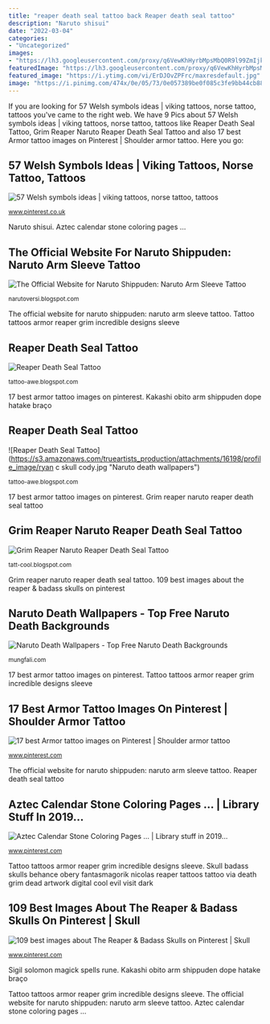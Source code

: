 ```yaml
---
title: "reaper death seal tattoo back Reaper death seal tattoo"
description: "Naruto shisui"
date: "2022-03-04"
categories:
- "Uncategorized"
images:
- "https://lh3.googleusercontent.com/proxy/q6VewKhHyrbMpsMbQ0R9l99ZmIjkFgNOvxMZIIYA9C3X6-2jI3e6nAa7ocT0xUrLwHv9vA=s0-d"
featuredImage: "https://lh3.googleusercontent.com/proxy/q6VewKhHyrbMpsMbQ0R9l99ZmIjkFgNOvxMZIIYA9C3X6-2jI3e6nAa7ocT0xUrLwHv9vA=s0-d"
featured_image: "https://i.ytimg.com/vi/ErDJOvZPFrc/maxresdefault.jpg"
image: "https://i.pinimg.com/474x/0e/05/73/0e057389be0f085c3fe9bb44cb88be0a--sigil-the-witch.jpg"
---
```


If you are looking for 57 Welsh symbols ideas | viking tattoos, norse tattoo, tattoos you've came to the right web. We have 9 Pics about 57 Welsh symbols ideas | viking tattoos, norse tattoo, tattoos like Reaper Death Seal Tattoo, Grim Reaper Naruto Reaper Death Seal Tattoo and also 17 best Armor tattoo images on Pinterest | Shoulder armor tattoo. Here you go:

## 57 Welsh Symbols Ideas | Viking Tattoos, Norse Tattoo, Tattoos

![57 Welsh symbols ideas | viking tattoos, norse tattoo, tattoos](https://i.pinimg.com/474x/0e/05/73/0e057389be0f085c3fe9bb44cb88be0a--sigil-the-witch.jpg "109 best images about the reaper &amp; badass skulls on pinterest")

<small>www.pinterest.co.uk</small>

Naruto shisui. Aztec calendar stone coloring pages …

## The Official Website For Naruto Shippuden: Naruto Arm Sleeve Tattoo

![The Official Website for Naruto Shippuden: Naruto Arm Sleeve Tattoo](https://i.pinimg.com/originals/10/93/9c/10939c793a395f113968f38610734ec0.jpg "The official website for naruto shippuden: naruto arm sleeve tattoo")

<small>narutoversi.blogspot.com</small>

The official website for naruto shippuden: naruto arm sleeve tattoo. Tattoo tattoos armor reaper grim incredible designs sleeve

## Reaper Death Seal Tattoo

![Reaper Death Seal Tattoo](https://lh3.googleusercontent.com/proxy/vf3NTrrJoDtcRD4X_M1Bn1CeJkjne8j17PSkk4bMt5-FoRmnKMQyEE-mj0kvwHdX_ojEGPG2t2L28ScZ1YA3yXqtzia7h5oSQaP06YkX0VAgzUW5D8O_3er3Aoosxx59FHBemJ35PzicQA=s0-d "Tattoo tattoos armor reaper grim incredible designs sleeve")

<small>tattoo-awe.blogspot.com</small>

17 best armor tattoo images on pinterest. Kakashi obito arm shippuden dope hatake braço

## Reaper Death Seal Tattoo

![Reaper Death Seal Tattoo](https://s3.amazonaws.com/trueartists_production/attachments/16198/profile_image/ryan c skull cody.jpg "Naruto death wallpapers")

<small>tattoo-awe.blogspot.com</small>

17 best armor tattoo images on pinterest. Grim reaper naruto reaper death seal tattoo

## Grim Reaper Naruto Reaper Death Seal Tattoo

![Grim Reaper Naruto Reaper Death Seal Tattoo](https://lh3.googleusercontent.com/proxy/q6VewKhHyrbMpsMbQ0R9l99ZmIjkFgNOvxMZIIYA9C3X6-2jI3e6nAa7ocT0xUrLwHv9vA=s0-d "The official website for naruto shippuden: naruto arm sleeve tattoo")

<small>tatt-cool.blogspot.com</small>

Grim reaper naruto reaper death seal tattoo. 109 best images about the reaper &amp; badass skulls on pinterest

## Naruto Death Wallpapers - Top Free Naruto Death Backgrounds

![Naruto Death Wallpapers - Top Free Naruto Death Backgrounds](https://i.ytimg.com/vi/ErDJOvZPFrc/maxresdefault.jpg "Naruto shisui")

<small>mungfali.com</small>

17 best armor tattoo images on pinterest. Tattoo tattoos armor reaper grim incredible designs sleeve

## 17 Best Armor Tattoo Images On Pinterest | Shoulder Armor Tattoo

![17 best Armor tattoo images on Pinterest | Shoulder armor tattoo](https://i.pinimg.com/736x/ef/d1/ef/efd1ef8e2fbe6d81a7f93c80c12fd479--sleeve-tattoos-for-men-tattoo-sleeves.jpg "57 welsh symbols ideas")

<small>www.pinterest.com</small>

The official website for naruto shippuden: naruto arm sleeve tattoo. Reaper death seal tattoo

## Aztec Calendar Stone Coloring Pages … | Library Stuff In 2019…

![Aztec Calendar Stone Coloring Pages … | Library stuff in 2019…](https://i.pinimg.com/236x/ad/66/ca/ad66ca8c08be103405445e863f28a277.jpg?nii=t "Reaper clan sealing grim narutoversity assustadores")

<small>www.pinterest.com</small>

Tattoo tattoos armor reaper grim incredible designs sleeve. Skull badass skulls behance obery fantasmagorik nicolas reaper tattoos tattoo via death grim dead artwork digital cool evil visit dark

## 109 Best Images About The Reaper &amp; Badass Skulls On Pinterest | Skull

![109 best images about The Reaper &amp; Badass Skulls on Pinterest | Skull](https://s-media-cache-ak0.pinimg.com/736x/c0/98/74/c098745438a369b19653009e160adcbd--skull-art-skull-island.jpg "The official website for naruto shippuden: naruto arm sleeve tattoo")

<small>www.pinterest.com</small>

Sigil solomon magick spells rune. Kakashi obito arm shippuden dope hatake braço

Tattoo tattoos armor reaper grim incredible designs sleeve. The official website for naruto shippuden: naruto arm sleeve tattoo. Aztec calendar stone coloring pages …

